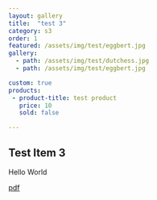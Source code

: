 ```yaml
---
layout: gallery
title:  "test 3"
category: s3
order: 1
featured: /assets/img/test/eggbert.jpg
gallery:
  - path: /assets/img/test/dutchess.jpg
  - path: /assets/img/test/eggbert.jpg

custom: true
products:
 - product-title: test product
   price: 10
   sold: false

---
```


<h2>Test Item 3</h2>
<p>Hello World</p>
<p><a href="assets/pdf/24_blank_composite.pdf">pdf</a></p>